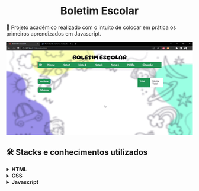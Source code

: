 <h1 align="center"> Boletim Escolar </h1>

:pushpin: Projeto acadêmico realizado com o intuito de colocar em prática os primeiros aprendizados em Javascript.

<div align="center">
<img width="700px" src="image/demo.gif">
</div>

## 🛠️ Stacks e conhecimentos utilizados


<details>
    <summary><b>HTML</b></summary>
    <br>

- Uso de tags semânticas, como HEADER, SECTIO e FOOTER;
- Framework Bootstrap

</details>

<details>
    <summary><b>CSS</b></summary>
    <br>

- CSS Grid e Flexbox para posicionamento de itens e criação do layout.
- Bootstrap e estilização da página
</details>

<details>
    <summary><b>Javascript</b></summary>
    <br>

- Criação de função para realizar o cálculo das notas;
- Função de atulizar a lista de cadastro;
- Função de adicionar alunos;
- Uso de função anônima;
</details>
